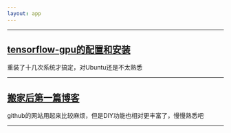 ```yaml
---
layout: app
---
```


* * *
## [tensorflow-gpu的配置和安装](./blog_2.html)
重装了十几次系统才搞定，对Ubuntu还是不太熟悉

* * *

## [搬家后第一篇博客](./blog_1.html)
github的网站用起来比较麻烦，但是DIY功能也相对更丰富了，慢慢熟悉吧

* * *
